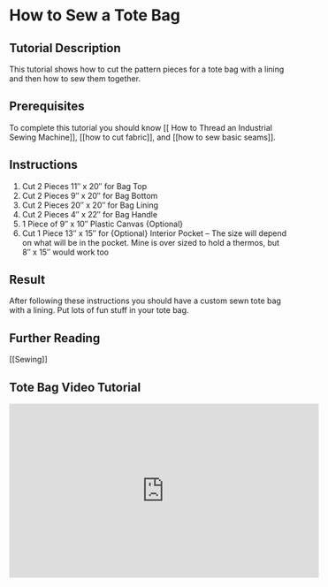 # How to Sew a Tote Bag
## Tutorial Description
This tutorial shows how to cut the pattern pieces for a tote bag with a lining and then how to sew them together.
## Prerequisites
To complete this tutorial you should know [[ How to Thread an Industrial Sewing Machine]], [[how to cut fabric]], and [[how to sew basic seams]].
## Instructions
1. Cut 2 Pieces 11″ x 20″ for Bag Top
2. Cut 2 Pieces 9″ x 20″ for Bag Bottom
3. Cut 2 Pieces 20″ x 20″ for Bag Lining
4. Cut 2 Pieces 4″ x 22″ for Bag Handle
5. 1 Piece of 9″ x 10″ Plastic Canvas {Optional}
6. Cut 1 Piece 13″ x 15″ for {Optional} Interior Pocket – The size will depend on what will be in the pocket. Mine is over sized to hold a thermos, but 8″ x 15″ would work too
## Result
After following these instructions you should have a custom sewn tote bag with a lining. Put lots of fun stuff in your tote bag.
## Further Reading
[[Sewing]]

## Tote Bag Video Tutorial
<div class="responsive-iframe-container"><iframe width="560" height="315" src="https://www.youtube.com/embed/826t3yvck6c" title="YouTube video player" frameborder="0" allow="accelerometer; autoplay; clipboard-write; encrypted-media; gyroscope; picture-in-picture" allowfullscreen></iframe></div>